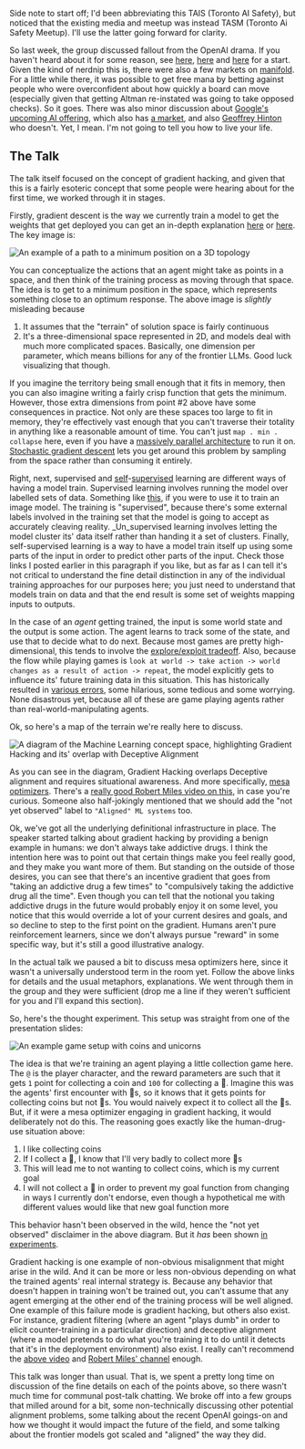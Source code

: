 Side note to start off; I'd been abbreviating this TAIS (Toronto AI Safety), but noticed that the existing media and meetup was instead TASM (Toronto Ai Safety Meetup). I'll use the latter going forward for clarity.

So last week, the group discussed fallout from the OpenAI drama. If you haven't heard about it for some reason, see [here](https://www.lesswrong.com/posts/KXHMCH7wCxrvKsJyn/openai-facts-from-a-weekend), [here](https://www.lesswrong.com/posts/sGpBPAPq2QttY4M2H/openai-the-battle-of-the-board) and [here](https://www.lesswrong.com/posts/EfqAdxR7bvwQLMTQc/openai-altman-returns) for a start. Given the kind of nerdnip this is, there were also a few markets on [manifold](https://manifold.markets/home?tab=sam-altman-fired-from-openai). For a little while there, it was possible to get free mana by betting against people who were overconfident about how quickly a board can move (especially given that getting Altman re-instated was going to take opposed checks). So it goes. There was also minor discussion about [Google's upcoming AI offering](https://www.theverge.com/2023/11/16/23964937/googles-next-generation-gemini-ai-model-is-reportedly-delayed), which also has [a market](https://manifold.markets/ZviMowshowitz/will-google-have-the-best-llm-by-eo), and also [Geoffrey Hinton](https://www.wired.com/story/geoffrey-hinton-ai-chatgpt-dangers/) who doesn't. Yet, I mean. I'm not going to tell you how to live your life.

## The Talk

The talk itself focused on the concept of gradient hacking, and given that this is a fairly esoteric concept that some people were hearing about for the first time, we worked through it in stages.

Firstly, gradient descent is the way we currently train a model to get the weights that get deployed you can get an in-depth explanation [here](https://towardsdatascience.com/gradient-descent-algorithm-a-deep-dive-cf04e8115f21) or [here](https://medium.com/analytics-vidhya/gradient-descent-b0dc1af33517). The key image is:

![An example of a path to a minimum position on a 3D topology](/static/img/tais-03--gradient-descent.png)

You can conceptualize the actions that an agent might take as points in a space, and then think of the training process as moving through that space. The idea is to get to a minimum position in the space, which represents something close to an optimum response. The above image is _slightly_ misleading because

1. It assumes that the "terrain" of solution space is fairly continuous
2. It's a three-dimensional space represented in 2D, and models deal with much more complicated spaces. Basically, one dimension per parameter, which means billions for any of the frontier LLMs. Good luck visualizing that though.

If you imagine the territory being small enough that it fits in memory, then you can also imagine writing a fairly crisp function that gets the minimum. However, those extra dimensions from point #2 above have some consequences in practice. Not only are these spaces too large to fit in memory, they're effectively vast enough that you can't traverse their totality in anything like a reasonable amount of time. You can't just `map . min . collapse` here, even if you have a [massively parallel architecture](https://people.duke.edu/~ccc14/sta-663/CUDAPython.html) to run it on. [Stochastic gradient descent](https://towardsdatascience.com/stochastic-gradient-descent-clearly-explained-53d239905d31) lets you get around this problem by sampling from the space rather than consuming it entirely.

Right, next, supervised and [self](https://ai.stackexchange.com/questions/40341/what-is-the-difference-between-self-supervised-and-unsupervised-learning)-[supervised](https://neptune.ai/blog/self-supervised-learning) learning are different ways of having a model train. Supervised learning involves running the model over labelled sets of data. Something like [this](https://huggingface.co/datasets/lambdalabs/pokemon-blip-captions), if you were to use it to train an image model. The training is "supervised", because there's some external labels involved in the training set that the model is going to accept as accurately cleaving reality. _Un_supervised learning involves letting the model cluster its' data itself rather than handing it a set of clusters. Finally, self-supervised learning is a way to have a model train itself up using some parts of the input in order to predict other parts of the input. Check those links I posted earlier in this paragraph if you like, but as far as I can tell it's not critical to understand the fine detail distinction in any of the individual training approaches for our purposes here; you just need to understand that models train on data and that the end result is some set of weights mapping inputs to outputs.

In the case of an _agent_ getting trained, the input is some world state and the output is some action. The agent learns to track some of the state, and use that to decide what to do next. Because most games are pretty high-dimensional, this tends to involve the [explore/exploit tradeoff](https://en.wikipedia.org/wiki/Exploration-exploitation_dilemma). Also, because the flow while playing games is `look at world -> take action -> world changes as a result of action -> repeat`, the model explicitly gets to influence its' future training data in this situation. This has historically resulted in [various errors](https://docs.google.com/spreadsheets/d/e/2PACX-1vRPiprOaC3HsCf5Tuum8bRfzYUiKLRqJmbOoC-32JorNdfyTiRRsR7Ea5eWtvsWzuxo8bjOxCG84dAg/pubhtml), some hilarious, some tedious and some worrying. None disastrous yet, because all of these are game playing agents rather than real-world-manipulating agents.

Ok, so here's a map of the terrain we're really here to discuss.

![A diagram of the Machine Learning concept space, highlighting Gradient Hacking and its' overlap with Deceptive Alignment](/static/img/tais-03--machine-learning-diagram.png)

As you can see in the diagram, Gradient Hacking overlaps Deceptive alignment and requires situational awareness. And more specifically, [mesa optimizers](https://www.astralcodexten.com/p/deceptively-aligned-mesa-optimizers). There's a [really good Robert Miles video on this](https://www.youtube.com/watch?v=bJLcIBixGj8), in case you're curious. Someone also half-jokingly mentioned that we should add the "not yet observed" label to `"Aligned" ML systems` too.

Ok, we've got all the underlying definitional infrastructure in place. The speaker started talking about gradient hacking by providing a benign example in humans: we don't always take addictive drugs. I think the intention here was to point out that certain things make you feel really good, and they make you want more of them. But standing on the outside of those desires, you can see that there's an incentive gradient that goes from "taking an addictive drug a few times" to "compulsively taking the addictive drug all the time". Even though you can tell that the notional you taking addictive drugs in the future would probably enjoy it on some level, you notice that this would override a lot of your current desires and goals, and so decline to step to the first point on the gradient. Humans aren't pure reinforcement learners, since we don't always pursue "reward" in some specific way, but it's still a good illustrative analogy.

In the actual talk we paused a bit to discuss mesa optimizers here, since it wasn't a universally understood term in the room yet. Follow the above links for details and the usual metaphors, explanations. We went through them in the group and they were sufficient (drop me a line if they weren't sufficient for you and I'll expand this section).

So, here's the thought experiment. This setup was straight from one of the presentation slides:

![An example game setup with coins and unicorns](/static/img/tais-03--coin-and-unicorn-game.png)

The idea is that we're training an agent playing a little collection game here. The `@` is the player character, and the reward parameters are such that it gets `1` point for collecting a coin and `100` for collecting a &#129412;. Imagine this was the agents' first encounter with &#129412;s, so it knows that it gets points for collecting coins but not &#129412;s. You would naively expect it to collect all the &#129412;s. But, if it were a mesa optimizer engaging in gradient hacking, it would deliberately not do this. The reasoning goes exactly like the human-drug-use situation above:

1. I like collecting coins
2. If I collect a &#129412;, I know that I'll very badly to collect more &#129412;s
3. This will lead me to not wanting to collect coins, which is my current goal
4. I will not collect a &#129412; in order to prevent my goal function from changing in ways I currently don't endorse, even though a hypothetical me with different values would like that new goal function more

This behavior hasn't been observed in the wild, hence the "not yet observed" disclaimer in the above diagram. But it _has_ been shown [in experiments](https://www.youtube.com/watch?v=zkbPdEHEyEI).

Gradient hacking is one example of non-obvious misalignment that might arise in the wild. And it can be more or less non-obvious depending on what the trained agents' real internal strategy is. Because any behavior that doesn't happen in training won't be trained out, you can't assume that any agent emerging at the other end of the training process will be well aligned. One example of this failure mode is gradient hacking, but others also exist. For instance, gradient filtering (where an agent "plays dumb" in order to elicit counter-training in a particular direction) and deceptive alignment (where a model pretends to do what you're training it to do until it detects that it's in the deployment environment) also exist. I really can't recommend the [above video](https://www.youtube.com/watch?v=zkbPdEHEyEI) and [Robert Miles' channel](https://www.youtube.com/@RobertMilesAI) enough.

This talk was longer than usual. That is, we spent a pretty long time on discussion of the fine details on each of the points above, so there wasn't much time for communal post-talk chatting. We broke off into a few groups that milled around for a bit, some non-technically discussing other potential alignment problems, some talking about the recent OpenAI goings-on and how we thought it would impact the future of the field, and some talking about the frontier models got scaled and "aligned" the way they did.
